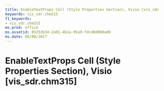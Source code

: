 ```yaml
---
title: EnableTextProps Cell (Style Properties Section), Visio [vis_sdr.chm315]
keywords: vis_sdr.chm315
f1_keywords:
- vis_sdr.chm315
ms.prod: office
ms.assetid: 83253b34-2a01-4b1a-95a9-fdc40d060ad8
ms.date: 06/08/2017
---
```



# EnableTextProps Cell (Style Properties Section), Visio [vis_sdr.chm315]

